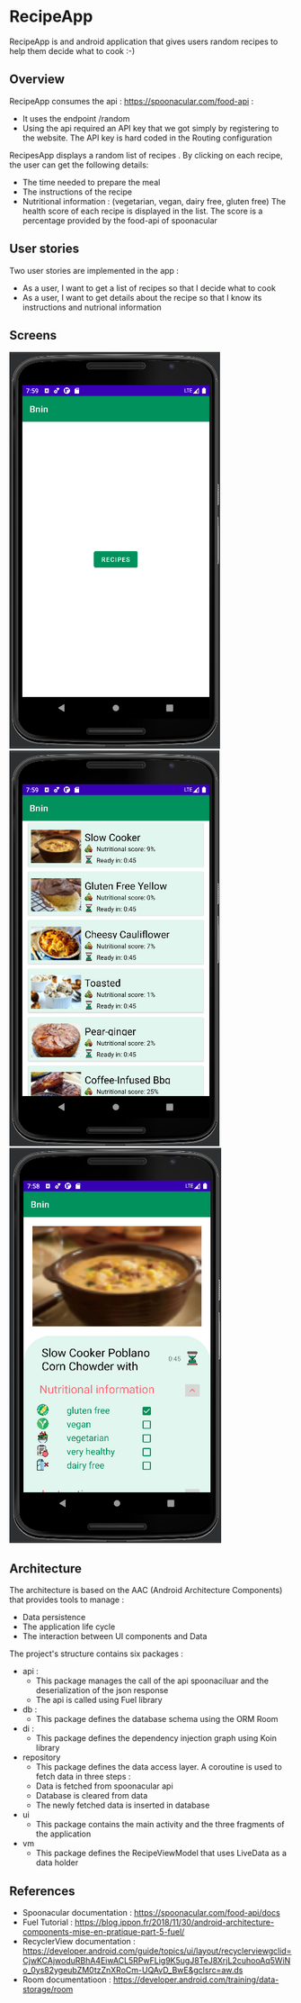 # RecipeApp
RecipeApp is and android application that gives users random recipes to help them decide what to cook :-)

## Overview

RecipeApp consumes the api : https://spoonacular.com/food-api : 
  - It uses the endpoint /random
  - Using the api required an API key that we got simply by registering to the website. The  API key is hard coded in the Routing configuration

RecipesApp displays a random list of recipes . By clicking on each recipe, the user can get the following details:
- The time needed to prepare the meal
- The instructions of the recipe 
- Nutritional information : (vegetarian, vegan, dairy free, gluten free)
The health score of each recipe is displayed in the list. The score is a percentage provided by the food-api of spoonacular

## User stories
Two user stories are implemented in the app : 
- As a user, I want to get a list of recipes so that I decide what to cook
- As a user, I want to get details about the recipe so that I know its instructions and nutrional information

## Screens
![Alt text](recipeHome.PNG?raw=true "Home page")
![Alt text](recipelist.PNG?raw=true "Rcipes list page")
![Alt text](details.PNG?raw=true "Rcipes Details page")


## Architecture
The architecture is based on the AAC (Android Architecture Components) that provides tools to manage :
- Data persistence 
- The application life cycle
- The interaction between UI components and Data

The project's structure contains six packages : 
- api : 
  - This package manages the call of the api spoonaciluar and the deserialization of the json response
  - The api is called using Fuel library
- db : 
  - This package defines the database schema using the ORM Room
- di :
  - This package defines the dependency injection graph using Koin library
- repository
  - This package defines the data access layer. A coroutine is used to fetch data in three steps :
  - Data is fetched from spoonacular api
  - Database is cleared from data 
  - The newly fetched data is inserted in database 
- ui
  - This package contains the main activity and the three fragments of the application
- vm
  - This package defines the RecipeViewModel that uses LiveData as a data holder

## References 
- Spoonacular documentation :  https://spoonacular.com/food-api/docs
- Fuel Tutorial : https://blog.ippon.fr/2018/11/30/android-architecture-components-mise-en-pratique-part-5-fuel/
- RecyclerView documentation : https://developer.android.com/guide/topics/ui/layout/recyclerviewgclid=CjwKCAjwoduRBhA4EiwACL5RPwFLig9K5ugJ8TeJ8XrjL2cuhooAq5WiNo_0ys82ygeubZM0tzZnXRoCm-UQAvD_BwE&gclsrc=aw.ds 
- Room documentatioon : https://developer.android.com/training/data-storage/room

